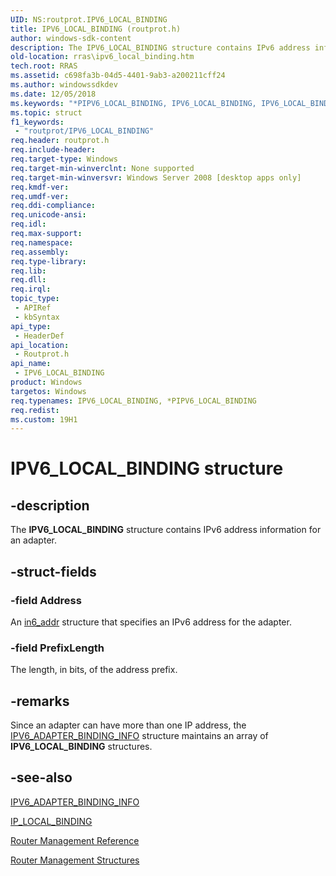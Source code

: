 ```yaml
---
UID: NS:routprot.IPV6_LOCAL_BINDING
title: IPV6_LOCAL_BINDING (routprot.h)
author: windows-sdk-content
description: The IPV6_LOCAL_BINDING structure contains IPv6 address information for an adapter.
old-location: rras\ipv6_local_binding.htm
tech.root: RRAS
ms.assetid: c698fa3b-04d5-4401-9ab3-a200211cff24
ms.author: windowssdkdev
ms.date: 12/05/2018
ms.keywords: "*PIPV6_LOCAL_BINDING, IPV6_LOCAL_BINDING, IPV6_LOCAL_BINDING structure [RAS], PIPV6_LOCAL_BINDING, PIPV6_LOCAL_BINDING structure pointer [RAS], routprot/IPV6_LOCAL_BINDING, routprot/PIPV6_LOCAL_BINDING, rras.ipv6_local_binding"
ms.topic: struct
f1_keywords: 
 - "routprot/IPV6_LOCAL_BINDING"
req.header: routprot.h
req.include-header: 
req.target-type: Windows
req.target-min-winverclnt: None supported
req.target-min-winversvr: Windows Server 2008 [desktop apps only]
req.kmdf-ver: 
req.umdf-ver: 
req.ddi-compliance: 
req.unicode-ansi: 
req.idl: 
req.max-support: 
req.namespace: 
req.assembly: 
req.type-library: 
req.lib: 
req.dll: 
req.irql: 
topic_type:
 - APIRef
 - kbSyntax
api_type:
 - HeaderDef
api_location:
 - Routprot.h
api_name:
 - IPV6_LOCAL_BINDING
product: Windows
targetos: Windows
req.typenames: IPV6_LOCAL_BINDING, *PIPV6_LOCAL_BINDING
req.redist: 
ms.custom: 19H1
---
```


# IPV6_LOCAL_BINDING structure


## -description


The 
<b>IPV6_LOCAL_BINDING</b> structure contains IPv6 address information for an adapter.


## -struct-fields




### -field Address

An <a href="https://docs.microsoft.com/previous-versions/windows/desktop/legacy/ms738560(v=vs.85)">in6_addr</a> structure that specifies an IPv6 address for the adapter.


### -field PrefixLength

The length, in bits, of the address prefix.


## -remarks



Since an adapter can have more than one IP address, the 
<a href="https://docs.microsoft.com/windows/desktop/api/routprot/ns-routprot-ipv6_adapter_binding_info">IPV6_ADAPTER_BINDING_INFO</a> structure maintains an array of 
<b>IPV6_LOCAL_BINDING</b> structures.




## -see-also




<a href="https://docs.microsoft.com/windows/desktop/api/routprot/ns-routprot-ipv6_adapter_binding_info">IPV6_ADAPTER_BINDING_INFO</a>



<a href="https://docs.microsoft.com/windows/desktop/api/routprot/ns-routprot-ip_local_binding">IP_LOCAL_BINDING</a>



<a href="https://docs.microsoft.com/windows/desktop/RRAS/router-management-reference">Router Management Reference</a>



<a href="https://docs.microsoft.com/windows/desktop/RRAS/router-management-structures">Router Management Structures</a>
 

 


